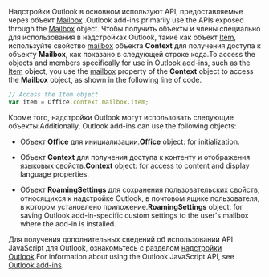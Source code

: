 <span data-ttu-id="bc77f-101">Надстройки Outlook в основном используют API, предоставляемые через объект [Mailbox](/javascript/api/outlook/Office.mailbox) .</span><span class="sxs-lookup"><span data-stu-id="bc77f-101">Outlook add-ins primarily use the APIs exposed through the [Mailbox](/javascript/api/outlook/Office.mailbox) object.</span></span> <span data-ttu-id="bc77f-102">Чтобы получить объекты и члены специально для использования в надстройках Outlook, такие как объект [Item](../reference/objectmodel/preview-requirement-set/office.context.mailbox.item.md), используйте свойство [mailbox](../reference/objectmodel/preview-requirement-set/office.context.mailbox.md) объекта **Context** для получения доступа к объекту **Mailbox**, как показано в следующей строке кода.</span><span class="sxs-lookup"><span data-stu-id="bc77f-102">To access the objects and members specifically for use in Outlook add-ins, such as the [Item](../reference/objectmodel/preview-requirement-set/office.context.mailbox.item.md) object, you use the [mailbox](../reference/objectmodel/preview-requirement-set/office.context.mailbox.md) property of the **Context** object to access the **Mailbox** object, as shown in the following line of code.</span></span>

```js
// Access the Item object.
var item = Office.context.mailbox.item;

```

<span data-ttu-id="bc77f-103">Кроме того, надстройки Outlook могут использовать следующие объекты:</span><span class="sxs-lookup"><span data-stu-id="bc77f-103">Additionally, Outlook add-ins can use the following objects:</span></span>

-  <span data-ttu-id="bc77f-104">Объект **Office** для инициализации.</span><span class="sxs-lookup"><span data-stu-id="bc77f-104">**Office** object: for initialization.</span></span>

-  <span data-ttu-id="bc77f-105">Объект **Context** для получения доступа к контенту и отображения языковых свойств.</span><span class="sxs-lookup"><span data-stu-id="bc77f-105">**Context** object: for access to content and display language properties.</span></span>

-  <span data-ttu-id="bc77f-106">Объект **RoamingSettings** для сохранения пользовательских свойств, относящихся к надстройке Outlook, в почтовом ящике пользователя, в котором установлено приложение.</span><span class="sxs-lookup"><span data-stu-id="bc77f-106">**RoamingSettings** object: for saving Outlook add-in-specific custom settings to the user's mailbox where the add-in is installed.</span></span>

<span data-ttu-id="bc77f-107">Для получения дополнительных сведений об использовании API JavaScript для Outlook, ознакомьтесь с разделом [надстройки Outlook](../outlook/outlook-add-ins-overview.md).</span><span class="sxs-lookup"><span data-stu-id="bc77f-107">For information about using the Outlook JavaScript API, see [Outlook add-ins](../outlook/outlook-add-ins-overview.md).</span></span>